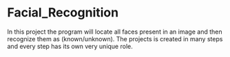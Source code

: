 # Facial_Recognition
In this project the program will locate all faces present in an image 
and then recognize them as (known/unknown).
The projects is created in many steps and every step has its own very unique role.

